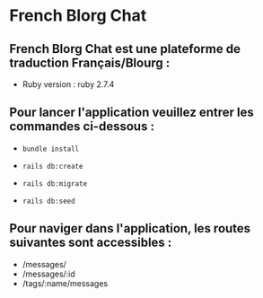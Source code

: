 # French Blorg Chat

## French Blorg Chat est une plateforme de traduction Français/Blourg :

* Ruby version : ruby 2.7.4

## Pour lancer l'application veuillez entrer les commandes ci-dessous :

- ```bundle install```

- ```rails db:create```

- ```rails db:migrate```

- ```rails db:seed```

## Pour naviger dans l'application, les routes suivantes sont accessibles :

- /messages/
- /messages/:id
- /tags/:name/messages
